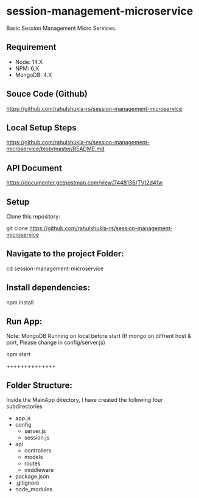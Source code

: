 # session-management-microservice
Basic Session Management Micro Services.

##  Requirement 
- Node: 14.X 
- NPM: 6.X
- MongoDB: 4.X

## Souce Code (Github)

https://github.com/rahulshukla-rs/session-management-microservice

## Local Setup Steps

https://github.com/rahulshukla-rs/session-management-microservice/blob/master/README.md


## API Document

https://documenter.getpostman.com/view/7448136/TVt2d41w

## Setup
Clone this repository:

git clone https://github.com/rahulshukla-rs/session-management-microservice

## Navigate to the project Folder:

cd session-management-microservice

## Install dependencies:

npm install

## Run App:

Note: MongoDB Running on local before start
(If mongo on diffrent host & port, Please change in config/server.js)

npm start

++++++++++++++

## Folder Structure:

Inside the MainApp directory, I have created the following four subdirectories

- app.js
- config
  - server.js
  - session.js
- api
  - controllers
  - models
  - routes
  - middleware
- package.json
- .gitignore
- node_modules